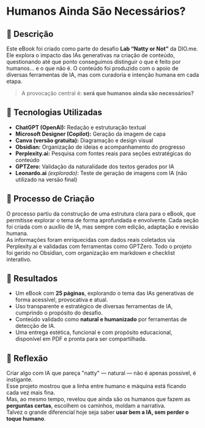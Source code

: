 # Humanos Ainda São Necessários?

## 📒 Descrição
Este eBook foi criado como parte do desafio **Lab “Natty or Not”** da DIO.me. Ele explora o impacto das IAs generativas na criação de conteúdo, questionando até que ponto conseguimos distinguir o que é feito por humanos... e o que não é. O conteúdo foi produzido com o apoio de diversas ferramentas de IA, mas com curadoria e intenção humana em cada etapa.  

> A provocação central é: **será que humanos ainda são necessários?**

## 🤖 Tecnologias Utilizadas
- **ChatGPT (OpenAI):** Redação e estruturação textual
- **Microsoft Designer (Copilot):** Geração da imagem de capa
- **Canva (versão gratuita):** Diagramação e design visual
- **Obsidian:** Organização de ideias e acompanhamento do progresso
- **Perplexity.ai:** Pesquisa com fontes reais para seções estratégicas do conteúdo
- **GPTZero:** Validação da naturalidade dos textos gerados por IA
- **Leonardo.ai** *(explorado)*: Teste de geração de imagens com IA (não utilizado na versão final)

## 🧐 Processo de Criação
O processo partiu da construção de uma estrutura clara para o eBook, que permitisse explorar o tema de forma aprofundada e envolvente. Cada seção foi criada com o auxílio de IA, mas sempre com edição, adaptação e revisão humana.  
As informações foram enriquecidas com dados reais coletados via Perplexity.ai e validadas com ferramentas como GPTZero. Todo o projeto foi gerido no Obsidian, com organização em markdown e checklist interativo.

## 🚀 Resultados
- Um eBook com **25 páginas**, explorando o tema das IAs generativas de forma acessível, provocativa e atual.
- Uso transparente e estratégico de diversas ferramentas de IA, cumprindo o propósito do desafio.
- Conteúdo validado como **natural e humanizado** por ferramentas de detecção de IA.
- Uma entrega estética, funcional e com propósito educacional, disponível em PDF e pronta para ser compartilhada.

## 💭 Reflexão
Criar algo com IA que pareça "natty" — natural — não é apenas possível, é instigante.  
Esse projeto mostrou que a linha entre humano e máquina está ficando cada vez mais fina.  
Mas, ao mesmo tempo, revelou que ainda são os humanos que fazem as **perguntas certas**, escolhem os caminhos, moldam a narrativa.  
Talvez o grande diferencial hoje seja saber **usar bem a IA, sem perder o toque humano**.

